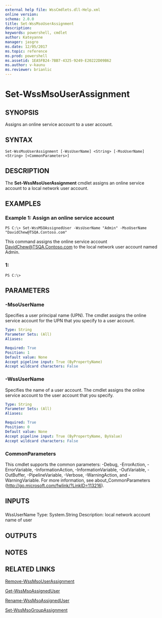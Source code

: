 ```yaml
---
external help file: WssCmdlets.dll-Help.xml
online version: 
schema: 2.0.0
title: Set-WssMsoUserAssignment
description: 
keywords: powershell, cmdlet
author: Kateyanne
manager: jasgro
ms.date: 12/05/2017
ms.topic: reference
ms.prod: powershell
ms.assetid: 1EA5FB24-7BB7-4325-9249-E20222D09B62
ms.author: v-kaunu
ms.reviewer: brianlic
---
```


# Set-WssMsoUserAssignment

## SYNOPSIS
Assigns an online service account to a user account.

## SYNTAX

```
Set-WssMsoUserAssignment [-WssUserName] <String> [-MsoUserName] <String> [<CommonParameters>]
```

## DESCRIPTION
The **Set-WssMsoUserAssignment** cmdlet assigns an online service account to a local network user account.

## EXAMPLES

### Example 1: Assign an online service account
```
PS C:\> Set-WssMSOAssignedUser -WssUserName "Admin" -MsoUserName "DavidChew@TSQA.Contoso.com"
```

This command assigns the online service account DavidChew@TSQA.Contoso.com to the local network user account named Admin.

### 1:
```
PS C:\>
```

## PARAMETERS

### -MsoUserName
Specifies a user principal name (UPN).
The cmdlet assigns the online service account for the UPN that you specify to a user account.

```yaml
Type: String
Parameter Sets: (All)
Aliases: 

Required: True
Position: 1
Default value: None
Accept pipeline input: True (ByPropertyName)
Accept wildcard characters: False
```

### -WssUserName
Specifies the name of a user account.
The cmdlet assigns the online service account to the user account that you specify.

```yaml
Type: String
Parameter Sets: (All)
Aliases: 

Required: True
Position: 0
Default value: None
Accept pipeline input: True (ByPropertyName, ByValue)
Accept wildcard characters: False
```

### CommonParameters
This cmdlet supports the common parameters: -Debug, -ErrorAction, -ErrorVariable, -InformationAction, -InformationVariable, -OutVariable, -OutBuffer, -PipelineVariable, -Verbose, -WarningAction, and -WarningVariable. For more information, see about_CommonParameters (http://go.microsoft.com/fwlink/?LinkID=113216).

## INPUTS

###  
WssUserName
Type: System.String
Description: local network account name of user

## OUTPUTS

## NOTES

## RELATED LINKS

[Remove-WssMsoUserAssignment](./Remove-WssMsoUserAssignment.md)

[Get-WssMsoAssignedUser](./Get-WssMsoAssignedUser.md)

[Rename-WssMsoAssignedUser](./Rename-WssMsoAssignedUser.md)

[Set-WssMsoGroupAssignment](./Set-WssMsoGroupAssignment.md)

